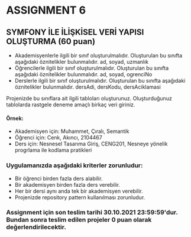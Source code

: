 # ASSIGNMENT 6

## SYMFONY İLE İLİŞKİSEL VERİ YAPISI OLUŞTURMA (60 puan)
-	Akademisyenlerle ilgili bir sınıf oluşturulmalıdır. Oluşturulan bu sınıfta aşağıdaki öznitelikler bulunmalıdır.
ad, soyad, uzmanlık
-	Öğrencilerle ilgili bir sınıf oluşturulmalıdır. Oluşturulan bu sınıfta aşağıdaki öznitelikler bulunmalıdır.
ad, soyad, ogrenciNo
-	Derslerle ilgili bir sınıf oluşturulmalıdır. Oluşturulan bu sınıfta aşağıdaki öznitelikler bulunmalıdır.
dersAdi, dersKodu, dersAciklamasi

Projenizde bu sınıflara ait ilgili tabloları oluşturunuz. Oluşturduğunuz tablolarda rastgele deneme amaçlı birkaç veri giriniz.

#### Örnek:
- Akademisyen için: Muhammet, Çıralı, Semantik
- Öğrenci için: Cenk, Akıncı, 2104467
- Ders için: Nesnesel Tasarıma Giriş, CENG201, Nesneye yönelik progrlama ile kodlama pratikleri

### Uygulamanızda aşağıdaki kriterler zorunludur:
- Bir öğrenci birden fazla ders alabilir.
- Bir akademisyen birden fazla ders verebilir.
- Her bir dersi aynı anda tek bir akademisyen verebilir.
- Projenizde repository pattern kullanılması zorunludur.

### Assignment için son teslim tarihi 30.10.2021 23:59:59'dur. Bundan sonra teslim edilen projeler 0 puan olarak değerlendirilecektir.
